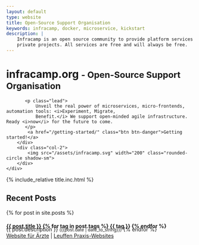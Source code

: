 ```yaml
---
layout: default
type: website
title: Open-Source Support Organisation
keywords: infracamp, docker, microservice, kickstart
description: |
    Infracamp is an open source community to provide platform services for webdevelopers across multiple companies and 
    private projects. All services are free and will always be free.
---
```


<div class="jumbotron pt-4 pb-4">
    <div class="row">
        <div class="col-10">
           <h1 class="display-4 mt-2">infracamp.org  <small> - Open-Source Support Organisation</small></h1>
           
           <p class="lead">
               Unveil the real power of microservices, micro-frontends, automation tools: <i>Experiment, Migrate, 
               Benefit.</i> We support open-minded agile infrastructure. Ready <i>now</i> for the future to come.
           </p>
            <a href="/getting-started/" class="btn btn-danger">Getting started!</a>
        </div>
        <div class="col-2">
            <img src="/assets/infracamp.svg" width="200" class="rounded-circle shadow-sm">
        </div>
    </div>
  
  <!-- a class="btn btn-primary btn-lg" href="/mission" role="button">Learn more</a-->
</div>

{% include_relative title.inc.html %}


<div class="row">
    <div class="container">
    <h2>Recent Posts</h2>
      {% for post in site.posts %}
          <h4 style="margin-bottom: -8px"><a href="{{ post.url }}">{{ post.title }}</a>
          {% for tag in post.tags %}
          <span class="h6 badge badge-primary">{{ tag }}</span>
          {% endfor %} </h4>
          {{ post.description }}  
          <small>({{post.date | date_to_string}})</small>      
      {% endfor %}
</div>
<a href="https://www.website-für-ärzte.de">Website für Ärzte</a> |
<a href="https://med.leuffen.de">Leuffen Praxis-Websites</a>



